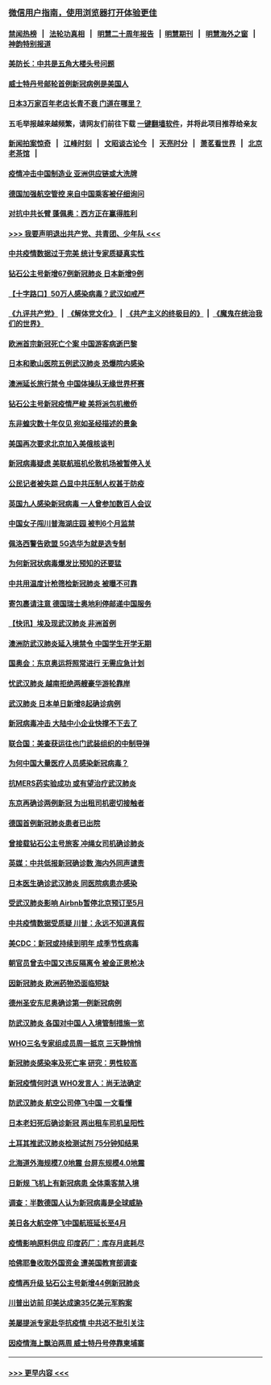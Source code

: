 ### [微信用户指南，使用浏览器打开体验更佳](https://github.com/gfw-breaker/banned-news1/blob/master/indexes/wechat-guide.md?t=0)
#### [禁闻热榜](热点新闻.md?t=0)  &nbsp;&nbsp;|&nbsp;&nbsp; [法轮功真相](https://github.com/gfw-breaker/truth/blob/master/README.md?t=0) &nbsp;&nbsp;|&nbsp;&nbsp; [明慧二十周年报告](https://github.com/gfw-breaker/mh-reports/blob/master/README.md?t=0) &nbsp;&nbsp;|&nbsp;&nbsp;[明慧期刊](https://github.com/gfw-breaker/mh-qikan) &nbsp;&nbsp;|&nbsp;&nbsp; [明慧海外之窗](https://github.com/gfw-breaker/mh-news/blob/master/README.md?t=0) &nbsp;&nbsp;|&nbsp;&nbsp; [神韵特别报道](https://github.com/gfw-breaker/mh-news/blob/master/shenyun.md?t=0)
#### [美防长：中共是五角大楼头号问题](../pages/nsc418/n11871768.md?t=02160811) 
#### [威士特丹号邮轮首例新冠病例是美国人](../pages/nsc418/n11871731.md?t=02160811) 
#### [日本3万家百年老店长青不衰 门道在哪里？](../pages/nsc418/n11871670.md?t=02160811) 
#### 五毛举报越来越频繁，请网友们前往下载 [一键翻墙软件](https://github.com/gfw-breaker/ssr-accounts)，并将此项目推荐给亲友
#### [新闻拍案惊奇](https://github.com/gfw-breaker/banned-news1/blob/master/pages/link4.md) &nbsp;&nbsp;|&nbsp;&nbsp; [江峰时刻](https://github.com/gfw-breaker/banned-news1/blob/master/pages/link4.md) &nbsp;&nbsp;|&nbsp;&nbsp; [文昭谈古论今](https://github.com/gfw-breaker/banned-news1/blob/master/pages/link4.md) &nbsp;&nbsp;|&nbsp;&nbsp; [天亮时分](https://github.com/gfw-breaker/banned-news1/blob/master/pages/link4.md) &nbsp;&nbsp;|&nbsp;&nbsp; [萧茗看世界](https://github.com/gfw-breaker/banned-news1/blob/master/pages/link4.md) &nbsp;&nbsp;|&nbsp;&nbsp; [北京老茶馆](https://github.com/gfw-breaker/banned-news1/blob/master/pages/link4.md) &nbsp;&nbsp;|&nbsp;&nbsp; 
#### [疫情冲击中国制造业 亚洲供应链或大洗牌](../pages/nsc418/n11871629.md?t=02160811) 
#### [德国加强航空管控 来自中国乘客被仔细询问](../pages/nsc418/n11871572.md?t=02160811) 
#### [对抗中共长臂 蓬佩奥：西方正在赢得胜利](../pages/nsc418/n11871500.md?t=02160811) 
#### [>>> 我要声明退出共产党、共青团、少年队 <<<](https://github.com/begood0513/goodnews/blob/master/quit/letter.md) 
#### [中共疫情数据过于完美 统计专家质疑真实性](../pages/nsc418/n11870197.md?t=02160811) 
#### [钻石公主号新增67例新冠肺炎 日本新增9例](../pages/nsc418/n11871311.md?t=02160811) 
#### [【十字路口】50万人感染病毒？武汉如戒严](../pages/nsc418/n11870405.md?t=02160811) 
#### [《九评共产党》](https://github.com/begood0513/9ping.md/blob/master/README.md) &nbsp;|&nbsp; [《解体党文化》](../../../../jtdwh.md/blob/master/README.md)  &nbsp;|&nbsp; [《共产主义的终极目的》](../../../../gczydzjmd.md/blob/master/README.md) &nbsp;|&nbsp; [《魔鬼在统治我们的世界》](../../../../mgztzwmdsj.md/blob/master/README.md) 
#### [欧洲首宗新冠死亡个案 中国游客病逝巴黎](../pages/nsc418/n11871247.md?t=02160811) 
#### [日本和歌山医院五例武汉肺炎 恐爆院内感染](../pages/nsc418/n11871128.md?t=02160811) 
#### [澳洲延长旅行禁令 中国体操队无缘世界杯赛](../pages/nsc418/n11870446.md?t=02160811) 
#### [钻石公主号新冠疫情严峻 美将派包机撤侨](../pages/nsc418/n11870505.md?t=02160811) 
#### [东非蝗灾数十年仅见 宛如圣经描述的景象](../pages/nsc418/n11870398.md?t=02160811) 
#### [美国再次要求北京加入美俄核谈判](../pages/nsc418/n11870138.md?t=02160811) 
#### [新冠病毒疑虑 美联航班机伦敦机场被暂停入关](../pages/nsc418/n11870015.md?t=02160811) 
#### [公民记者被失踪 凸显中共压制人权甚于防疫](../pages/nsc418/n11870042.md?t=02160811) 
#### [英国九人感染新冠病毒 一人曾参加数百人会议](../pages/nsc418/n11869987.md?t=02160811) 
#### [中国女子闯川普海湖庄园 被判6个月监禁](../pages/nsc418/n11869919.md?t=02160811) 
#### [佩洛西警告欧盟 5G选华为就是选专制](../pages/nsc418/n11869898.md?t=02160811) 
#### [为何新冠状病毒爆发比预知的还要猛](../pages/nsc418/n11869828.md?t=02160811) 
#### [中共用温度计枪筛检新冠肺炎 被曝不可靠](../pages/nsc418/n11869707.md?t=02160811) 
#### [寄包裹请注意 德国瑞士奥地利停邮递中国服务](../pages/nsc418/n11869727.md?t=02160811) 
#### [【快讯】埃及现武汉肺炎 非洲首例](../pages/nsc418/n11869766.md?t=02160811) 
#### [澳洲防武汉肺炎延入境禁令 中国学生开学无期](../pages/nsc418/n11869546.md?t=02160811) 
#### [国奥会：东京奥运将照常进行 无需应急计划](../pages/nsc418/n11869422.md?t=02160811) 
#### [忧武汉肺炎 越南拒绝两艘豪华游轮靠岸](../pages/nsc418/n11867444.md?t=02160811) 
#### [武汉肺炎 日本单日新增8起确诊病例](../pages/nsc418/n11869272.md?t=02160811) 
#### [新冠病毒冲击 大陆中小企业快撑不下去了](../pages/nsc418/n11869259.md?t=02160811) 
#### [联合国：美查获运往也门武装组织的中制导弹](../pages/nsc418/n11868677.md?t=02160811) 
#### [为何中国大量医疗人员感染新冠病毒？](../pages/nsc418/n11869001.md?t=02160811) 
#### [抗MERS药实验成功 或有望治疗武汉肺炎](../pages/nsc418/n11868912.md?t=02160811) 
#### [东京再确诊两例新冠 为出租司机密切接触者](../pages/nsc418/n11868770.md?t=02160811) 
#### [德国首例新冠肺炎患者已出院](../pages/nsc418/n11868714.md?t=02160811) 
#### [曾接载钻石公主号旅客 冲绳女司机确诊肺炎](../pages/nsc418/n11868610.md?t=02160811) 
#### [英媒：中共低报新冠确诊数 海内外同声谴责](../pages/nsc418/n11867421.md?t=02160811) 
#### [日本医生确诊武汉肺炎 同医院病患亦感染](../pages/nsc418/n11867779.md?t=02160811) 
#### [受武汉肺炎影响 Airbnb暂停北京预订至5月](../pages/nsc418/n11867428.md?t=02160811) 
#### [中共疫情数据受质疑 川普：永远不知道真假](../pages/nsc418/n11867195.md?t=02160811) 
#### [美CDC：新冠或持续到明年 成季节性病毒](../pages/nsc418/n11867279.md?t=02160811) 
#### [朝官员曾去中国又违反隔离令 被金正恩枪决](../pages/nsc418/n11867087.md?t=02160811) 
#### [因新冠肺炎 欧洲药物恐面临短缺](../pages/nsc418/n11867036.md?t=02160811) 
#### [德州圣安东尼奥确诊第一例新冠病例](../pages/nsc418/n11867194.md?t=02160811) 
#### [防武汉肺炎 各国对中国人入境管制措施一览](../pages/nsc418/n11838726.md?t=02160811) 
#### [WHO三名专家组成员周一抵京 三天静悄悄](../pages/nsc418/n11866947.md?t=02160811) 
#### [新冠肺炎感染率及死亡率 研究：男性较高](../pages/nsc418/n11866956.md?t=02160811) 
#### [新冠疫情何时退 WHO发言人：尚无法确定](../pages/nsc418/n11866864.md?t=02160811) 
#### [防武汉肺炎 航空公司停飞中国 一文看懂](../pages/nsc418/n11866800.md?t=02160811) 
#### [日本老妇死后确诊新冠 两出租车司机呈阳性](../pages/nsc418/n11866755.md?t=02160811) 
#### [土耳其推武汉肺炎检测试剂 75分钟知结果](../pages/nsc418/n11866520.md?t=02160811) 
#### [北海道外海规模7.0地震 台屏东规模4.0地震](../pages/nsc418/n11866262.md?t=02160811) 
#### [日新规 飞机上有新冠病患 全体乘客禁入境](../pages/nsc418/n11866233.md?t=02160811) 
#### [调查：半数德国人认为新冠病毒是全球威胁](../pages/nsc418/n11866687.md?t=02160811) 
#### [美日各大航空停飞中国航班延长至4月](../pages/nsc418/n11865980.md?t=02160811) 
#### [疫情影响原料供应 印度药厂：库存月底耗尽](../pages/nsc418/n11865151.md?t=02160811) 
#### [哈佛耶鲁收取外国资金 遭美国教育部调查](../pages/nsc418/n11864950.md?t=02160811) 
#### [疫情再升级 钻石公主号新增44例新冠肺炎](../pages/nsc418/n11865033.md?t=02160811) 
#### [川普出访前 印美达成逾35亿美元军购案](../pages/nsc418/n11865444.md?t=02160811) 
#### [美屡提派专家赴华抗疫情 中共迟不批引关注](../pages/nsc418/n11864719.md?t=02160811) 
#### [因疫情海上飘泊两周 威士特丹号停靠柬埔寨](../pages/nsc418/n11865007.md?t=02160811) 

----
#### [ >>> 更早内容 <<< ](../indexes/nsc418-earlier.md)
